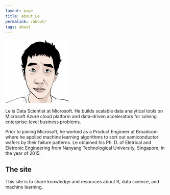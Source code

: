 ```yaml
---
layout: page
title: About Le
permalink: /about/
tags: about
---
```


<img class="col one right" src="/images/prof_pic_le.jpg" height="200" width="200">

<p>Le is Data Scientist at Microsoft. He builds scalable data analytical
tools on Microsoft Azure cloud platform and data-driven accelerators for solving enterprise-level business
problems. 

<p>Prior to joining Microsoft, he worked as a Product
Engineer at Broadcom where he applied machine learning algorithms to sort out semiconductor wafers
by their failure patterns. Le obtained his Ph. D. of Eletrical and Eletronic Engineering from Nanyang Technological
University, Singapore, in the year of 2015. 

<h2>The site</h2>

This site is to share knowledge and resources about R, data science, and machine learning. 
